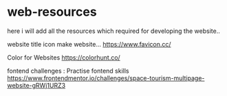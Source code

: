 # web-resources
here i will add all the resources which required for developing the website..


website title icon make website...
https://www.favicon.cc/

Color for Websites
https://colorhunt.co/

fontend challenges : Practise fontend skills 
https://www.frontendmentor.io/challenges/space-tourism-multipage-website-gRWj1URZ3


